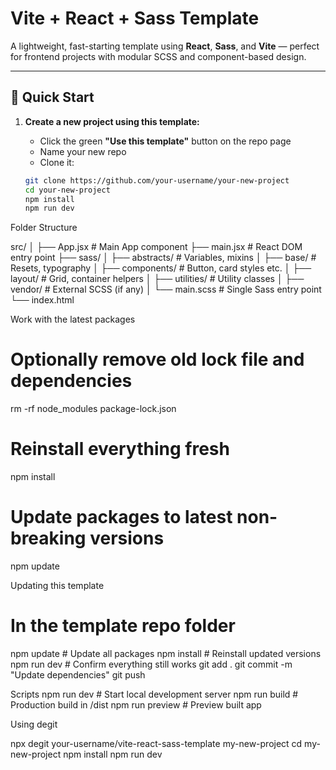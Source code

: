 # Vite + React + Sass Template

A lightweight, fast-starting template using **React**, **Sass**, and **Vite** — perfect for frontend projects with modular SCSS and component-based design.

---

## 🚀 Quick Start

1. **Create a new project using this template:**
   - Click the green **"Use this template"** button on the repo page
   - Name your new repo
   - Clone it:


   ```bash
   git clone https://github.com/your-username/your-new-project
   cd your-new-project
   npm install
   npm run dev

Folder Structure

src/
│
├── App.jsx            # Main App component
├── main.jsx           # React DOM entry point
├── sass/
│   ├── abstracts/     # Variables, mixins
│   ├── base/          # Resets, typography
│   ├── components/    # Button, card styles etc.
│   ├── layout/        # Grid, container helpers
│   ├── utilities/     # Utility classes
│   ├── vendor/        # External SCSS (if any)
│   └── main.scss      # Single Sass entry point
└── index.html

Work with the latest packages

# Optionally remove old lock file and dependencies
rm -rf node_modules package-lock.json

# Reinstall everything fresh
npm install

# Update packages to latest non-breaking versions
npm update

Updating this template

# In the template repo folder
npm update        # Update all packages
npm install       # Reinstall updated versions
npm run dev       # Confirm everything still works
git add .
git commit -m "Update dependencies"
git push

Scripts
npm run dev       # Start local development server
npm run build     # Production build in /dist
npm run preview   # Preview built app

Using degit

npx degit your-username/vite-react-sass-template my-new-project
cd my-new-project
npm install
npm run dev

